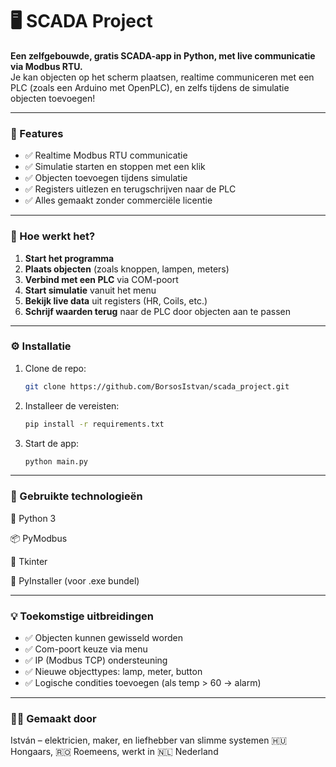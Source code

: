 # 🖥️ SCADA Project

**Een zelfgebouwde, gratis SCADA-app in Python, met live communicatie via Modbus RTU.**  
Je kan objecten op het scherm plaatsen, realtime communiceren met een PLC (zoals een Arduino met OpenPLC), en zelfs tijdens de simulatie objecten toevoegen!

---

### 🚀 Features

- ✅ Realtime Modbus RTU communicatie
- ✅ Simulatie starten en stoppen met een klik
- ✅ Objecten toevoegen tijdens simulatie
- ✅ Registers uitlezen en terugschrijven naar de PLC
- ✅ Alles gemaakt zonder commerciële licentie

---

### 🔧 Hoe werkt het?

1. **Start het programma**
2. **Plaats objecten** (zoals knoppen, lampen, meters)
3. **Verbind met een PLC** via COM-poort
4. **Start simulatie** vanuit het menu
5. **Bekijk live data** uit registers (HR, Coils, etc.)
6. **Schrijf waarden terug** naar de PLC door objecten aan te passen

---

### ⚙️ Installatie

1. Clone de repo:
   ```bash
   git clone https://github.com/BorsosIstvan/scada_project.git
2. Installeer de vereisten:
   ```bash
   pip install -r requirements.txt
3. Start de app:
   ```bash
   python main.py

---

### 🧪 Gebruikte technologieën

🐍 Python 3

📦 PyModbus

🎨 Tkinter

🧱 PyInstaller (voor .exe bundel)

---

### 💡 Toekomstige uitbreidingen

- ✅ Objecten kunnen gewisseld worden
- ✅ Com-poort keuze via menu
- ✅ IP (Modbus TCP) ondersteuning
- ✅ Nieuwe objecttypes: lamp, meter, button
- ✅ Logische condities toevoegen (als temp > 60 → alarm)

---

### 👨‍🔧 Gemaakt door
István – elektricien, maker, en liefhebber van slimme systemen
🇭🇺 Hongaars, 🇷🇴 Roemeens, werkt in 🇳🇱 Nederland


